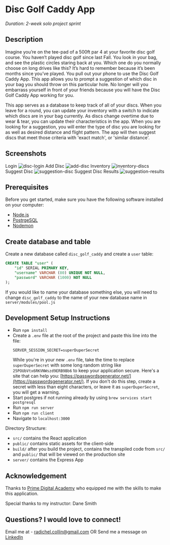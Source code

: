 
# Disc Golf Caddy App

_Duration: 2-week solo project sprint_

## Description

Imagine you’re on the tee-pad of a 500ft par 4 at your favorite disc golf course.  You haven’t played disc golf since last Fall.  You look in your bag, and see the plastic circles staring back at you.  Which one do you normally choose on long drives like this?  It’s hard to remember because it’s been months since you’ve played.  You pull out your phone to use the Disc Golf Caddy App.  This app allows you to prompt a suggestion of which disc in your bag you should throw on this particular hole.  No longer will you embarrass yourself in front of your friends because you will have the Disc Golf Caddy App working for you.

This app serves as a database to keep track of all of your discs.  When you leave for a round, you can update your inventory with a switch to indicate which discs are in your bag currently.  As discs change overtime due to wear & tear, you can update their characteristics in the app.  When you are looking for a suggestion, you will enter the type of disc you are looking for as well as desired distance and flight pattern.  The app will then suggest discs that meet those criteria with 'exact match', or 'similar distance'.

## Screenshots

Login
![disc-login](https://user-images.githubusercontent.com/73554031/112509581-9d463b80-8d5e-11eb-9512-0e728b6deb97.png)
Add Disc
![add-disc](https://user-images.githubusercontent.com/73554031/112509596-9fa89580-8d5e-11eb-86d6-76a9355ad77e.png)
Inventory
![inventory-discs](https://user-images.githubusercontent.com/73554031/112509608-a20aef80-8d5e-11eb-9143-560631270013.png)
Suggest Disc
![suggestion-disc](https://user-images.githubusercontent.com/73554031/112509627-a46d4980-8d5e-11eb-8d78-d491ed756953.png)
Suggest Disc Results
![suggestion-results](https://user-images.githubusercontent.com/73554031/112509635-a6370d00-8d5e-11eb-8919-96e7a11882a1.png)

## Prerequisites

Before you get started, make sure you have the following software installed on your computer:

- [Node.js](https://nodejs.org/en/)
- [PostrgeSQL](https://www.postgresql.org/)
- [Nodemon](https://nodemon.io/)

## Create database and table

Create a new database called `disc_golf_caddy` and create a `user` table:

```SQL
CREATE TABLE "user" (
    "id" SERIAL PRIMARY KEY,
    "username" VARCHAR (80) UNIQUE NOT NULL,
    "password" VARCHAR (1000) NOT NULL
);
```

If you would like to name your database something else, you will need to change `disc_golf_caddy` to the name of your new database name in `server/modules/pool.js`

## Development Setup Instructions

- Run `npm install`
- Create a `.env` file at the root of the project and paste this line into the file:
  ```
  SERVER_SESSION_SECRET=superDuperSecret
  ```
  While you're in your new `.env` file, take the time to replace `superDuperSecret` with some long random string like `25POUbVtx6RKVNWszd9ERB9Bb6` to keep your application secure. Here's a site that can help you: [https://passwordsgenerator.net/](https://passwordsgenerator.net/). If you don't do this step, create a secret with less than eight characters, or leave it as `superDuperSecret`, you will get a warning.
- Start postgres if not running already by using `brew services start postgresql`
- Run `npm run server`
- Run `npm run client`
- Navigate to `localhost:3000`

Directory Structure:

- `src/` contains the React application
- `public/` contains static assets for the client-side
- `build/` after you build the project, contains the transpiled code from `src/` and `public/` that will be viewed on the production site
- `server/` contains the Express App

## Acknowledgement
Thanks to [Prime Digital Academy](www.primeacademy.io) who equipped me with the skills to make this application.

Special thanks to my instructor: Dane Smith

## Questions? I would love to connect!
Email me at - [radichel.collin@gmail.com](mailto:radichel.collin@gmail.com)
OR
Send me a message on [LinkedIn](https://www.linkedin.com/in/collin-radichel/)

